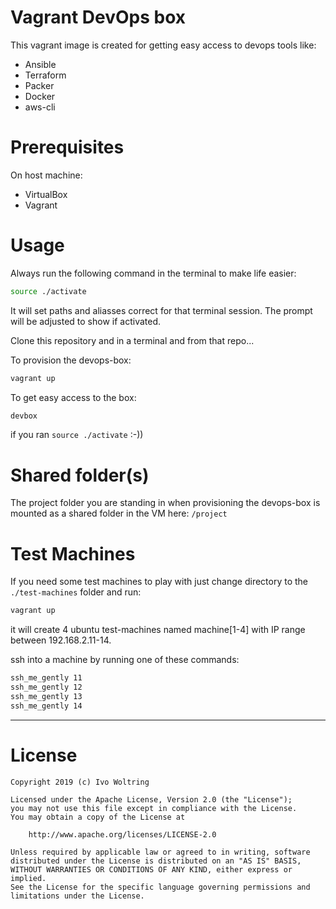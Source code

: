 # Vagrant DevOps box

This vagrant image is created for getting easy access to devops tools like:

* Ansible
* Terraform
* Packer
* Docker
* aws-cli

# Prerequisites

On host machine:
* VirtualBox 
* Vagrant 

# Usage

Always run the following command in the terminal to make life easier:

```bash
source ./activate
```
It will set paths and aliasses correct for that terminal session. 
The prompt will be adjusted to show if activated.

Clone this repository and in a terminal and from that repo...

To provision the devops-box:

```bash
vagrant up
```

To get easy access to the box:

```bash
devbox
```

if you ran `source ./activate` :-))

# Shared folder(s)

The project folder you are standing in when provisioning the devops-box
is mounted as a shared folder in the VM here: `/project`


# Test Machines

If you need some test machines to play with just change directory to the 
`./test-machines` folder and run:

```bash
vagrant up
```

it will create 4 ubuntu test-machines named machine[1-4] with
IP range between 192.168.2.11-14.

ssh into a machine by running one of these commands:

```bash
ssh_me_gently 11
ssh_me_gently 12
ssh_me_gently 13
ssh_me_gently 14
```

---
# License

    Copyright 2019 (c) Ivo Woltring

    Licensed under the Apache License, Version 2.0 (the "License");
    you may not use this file except in compliance with the License.
    You may obtain a copy of the License at

        http://www.apache.org/licenses/LICENSE-2.0

    Unless required by applicable law or agreed to in writing, software
    distributed under the License is distributed on an "AS IS" BASIS,
    WITHOUT WARRANTIES OR CONDITIONS OF ANY KIND, either express or implied.
    See the License for the specific language governing permissions and
    limitations under the License.

